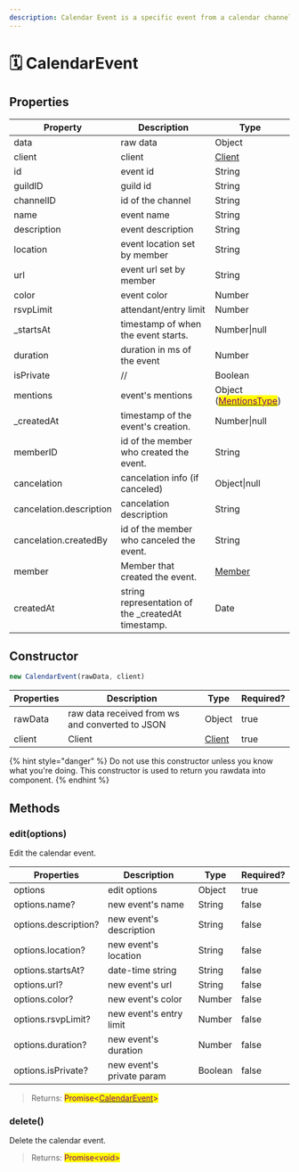 ```yaml
---
description: Calendar Event is a specific event from a calendar channel, so obvious.
---
```


# 🗓 CalendarEvent

## Properties

| Property                | Description                                         | Type                                                                                            |
| ----------------------- | --------------------------------------------------- | ----------------------------------------------------------------------------------------------- |
| data                    | raw data                                            | Object                                                                                          |
| client                  | client                                              | [Client](../../v.0.1.6/components/client.md)                                                    |
| id                      | event id                                            | String                                                                                          |
| guildID                 | guild id                                            | String                                                                                          |
| channelID               | id of the channel                                   | String                                                                                          |
| name                    | event name                                          | String                                                                                          |
| description             | event description                                   | String                                                                                          |
| location                | event location set by member                        | String                                                                                          |
| url                     | event url set by member                             | String                                                                                          |
| color                   | event color                                         | Number                                                                                          |
| rsvpLimit               | attendant/entry limit                               | Number                                                                                          |
| \_startsAt              | timestamp of when the event starts.                 | Number\|null                                                                                    |
| duration                | duration in ms of the event                         | Number                                                                                          |
| isPrivate               | //                                                  | Boolean                                                                                         |
| mentions                | event's mentions                                    | Object ([<mark style="color:purple;">MentionsType</mark>](../../v.0.1.6/types/mentionstype.md)) |
| \_createdAt             | timestamp of the event's creation.                  | Number\|null                                                                                    |
| memberID                | id of the member who created the event.             | String                                                                                          |
| cancelation             | cancelation info (if canceled)                      | Object\|null                                                                                    |
| cancelation.description | cancelation description                             | String                                                                                          |
| cancelation.createdBy   | id of the member who canceled the event.            | String                                                                                          |
| member                  | Member that created the event.                      | [Member](../../v.0.1.6/components/member.md)                                                    |
| createdAt               | string representation of the \_createdAt timestamp. | Date                                                                                            |

## Constructor

```javascript
new CalendarEvent(rawData, client)
```

| Properties | Description                                     | Type                                         | Required? |
| ---------- | ----------------------------------------------- | -------------------------------------------- | --------- |
| rawData    | raw data received from ws and converted to JSON | Object                                       | true      |
| client     | Client                                          | [Client](../../v.0.1.6/components/client.md) | true      |

{% hint style="danger" %}
Do not use this constructor unless you know what you're doing. This constructor is used to return you rawdata into component.
{% endhint %}

## Methods

### edit(options)

Edit the calendar event.

| Properties           | Description               | Type    | Required? |
| -------------------- | ------------------------- | ------- | --------- |
| options              | edit options              | Object  | true      |
| options.name?        | new event's name          | String  | false     |
| options.description? | new event's description   | String  | false     |
| options.location?    | new event's location      | String  | false     |
| options.startsAt?    | date-time string          | String  | false     |
| options.url?         | new event's url           | String  | false     |
| options.color?       | new event's color         | Number  | false     |
| options.rsvpLimit?   | new event's entry limit   | Number  | false     |
| options.duration?    | new event's duration      | Number  | false     |
| options.isPrivate?   | new event's private param | Boolean | false     |

> Returns: <mark style="color:purple;">Promise<</mark>[<mark style="color:purple;">CalendarEvent</mark>](../../v.0.1.6/components/calendarevent.md)<mark style="color:purple;">></mark>

### delete()

Delete the calendar event.

> Returns: <mark style="color:purple;">Promise\<void></mark>
